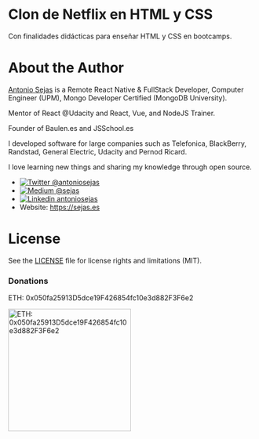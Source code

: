 # Clon de Netflix en HTML y CSS
Con finalidades didácticas para enseñar HTML y CSS en bootcamps.

# About the Author
[Antonio Sejas](https://sejas.es) is a Remote React Native & FullStack Developer, Computer Engineer (UPM), Mongo Developer Certified (MongoDB University).

Mentor of React @Udacity and React, Vue, and NodeJS Trainer.

Founder of Baulen.es and JSSchool.es

I developed software for large companies such as Telefonica, BlackBerry, Randstad, General Electric, Udacity and Pernod Ricard.

I love learning new things and sharing my knowledge through open source.

- [![Twitter](https://raw.githubusercontent.com/adamfairhead/webicons/master/webicons/webicon-twitter-s.png) @antoniosejas](http://bit.ly/2A1yeOT)
- [![Medium](https://raw.githubusercontent.com/adamfairhead/webicons/master/webicons/webicon-medium-s.png) @sejas](http://bit.ly/2NyXDBw)
- [![Linkedin](https://raw.githubusercontent.com/adamfairhead/webicons/master/webicons/webicon-linkedin-s.png) antoniosejas](http://bit.ly/2LghNDK)
- Website: https://sejas.es

# License
See the [LICENSE](LICENSE) file for license rights and limitations (MIT).

### Donations
ETH: 0x050fa25913D5dce19F426854fc10e3d882F3F6e2

<img src="https://sejas.es/img/0x050fa25913D5dce19F426854fc10e3d882F3F6e2.png" alt="ETH: 0x050fa25913D5dce19F426854fc10e3d882F3F6e2" width="250" height="250" />

